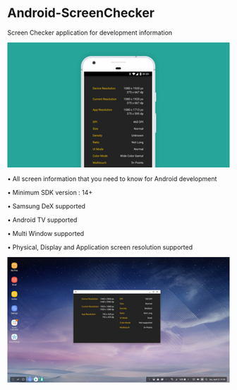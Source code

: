 # Android-ScreenChecker
Screen Checker application for development information

<img src="https://github.com/akexorcist/Android-ScreenChecker/raw/main/image/image_01.jpg" alt="Screen Checker Banner" width="600"/>

• All screen information that you need to know for Android development

• Minimum SDK version : 14+

• Samsung DeX supported

• Android TV supported

• Multi Window supported

• Physical, Display and Application screen resolution supported

<img src="https://github.com/akexorcist/Android-ScreenChecker/raw/main/image/image_02.jpg" alt="Screen Checker on Samsung DeX" width="600"/>


